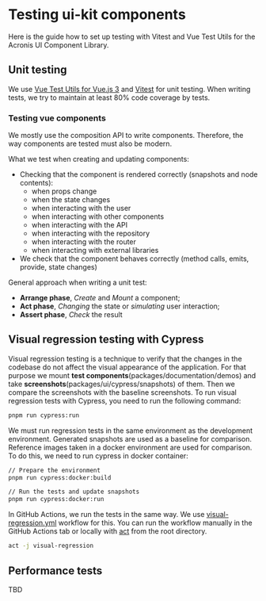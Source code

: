 # Testing ui-kit components

Here is the guide how to set up testing with Vitest and Vue Test Utils for the Acronis UI Component Library.

## Unit testing

We use [Vue Test Utils for Vue.js 3](https://test-utils.vuejs.org/) and [Vitest](https://vitest.dev) for unit testing.
When writing tests, we try to maintain at least 80% code coverage by tests.

### Testing vue components

We mostly use the composition API to write components.
Therefore, the way components are tested must also be modern.

What we test when creating and updating components:

- Checking that the component is rendered correctly (snapshots and node contents):
  - when props change
  - when the state changes
  - when interacting with the user
  - when interacting with other components
  - when interacting with the API
  - when interacting with the repository
  - when interacting with the router
  - when interacting with external libraries
- We check that the component behaves correctly (method calls, emits, provide, state changes)

General approach when writing a unit test:

- **Arrange phase**, _Create_ and _Mount_ a component;
- **Act phase**, _Changing_ the state or _simulating_ user interaction;
- **Assert phase**, _Check_ the result

## Visual regression testing with Cypress

Visual regression testing is a technique to verify that the changes in the codebase
do not affect the visual appearance of the application.
For that purpose we mount **test components**(packages/documentation/demos)
and take **screenshots**(packages/ui/cypress/snapshots) of them.
Then we compare the screenshots with the baseline screenshots.
To run visual regression tests with Cypress, you need to run the following command:

```bash
pnpm run cypress:run
```

We must run regression tests in the same environment as the development environment.
Generated snapshots are used as a baseline for comparison.
Reference images taken in a docker environment are used for comparison.
To do this, we need to run cypress in docker container:

```bash
// Prepare the environment
pnpm run cypress:docker:build

// Run the tests and update snapshots
pnpm run cypress:docker:run
```

In GitHub Actions, we run the tests in the same way.
We use [visual-regression.yml](../../../.github/workflows/visual-regression.yml) workflow for this.
You can run the workflow manually in the GitHub Actions tab
or locally with [act](https://nektosact.com/) from the root directory.

```bash
act -j visual-regression
```

## Performance tests

TBD
